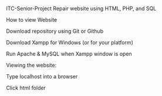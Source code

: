 ITC-Senior-Project
Repair website using HTML, PHP, and SQL

How to view Website

Download repository using Git or Github 

Download Xampp for Windows (or for your platform)

Run Apache & MySQL when Xampp window is open

Viewing the website:

Type localhost into a browser

Click html folder
